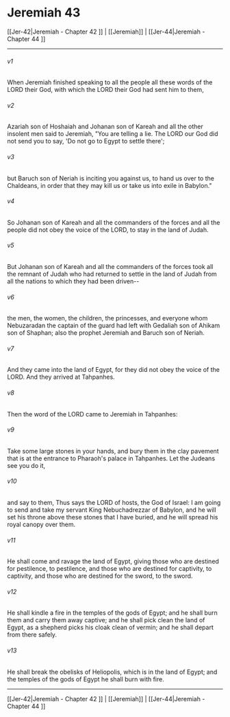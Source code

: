 # Jeremiah 43

[[Jer-42|Jeremiah - Chapter 42 ]] | [[Jeremiah]] | [[Jer-44|Jeremiah - Chapter 44 ]]
***

###### v1
When Jeremiah finished speaking to all the people all these words of the LORD their God, with which the LORD their God had sent him to them,
###### v2
Azariah son of Hoshaiah and Johanan son of Kareah and all the other insolent men said to Jeremiah, "You are telling a lie. The LORD our God did not send you to say, 'Do not go to Egypt to settle there';
###### v3
but Baruch son of Neriah is inciting you against us, to hand us over to the Chaldeans, in order that they may kill us or take us into exile in Babylon."
###### v4
So Johanan son of Kareah and all the commanders of the forces and all the people did not obey the voice of the LORD, to stay in the land of Judah.
###### v5
But Johanan son of Kareah and all the commanders of the forces took all the remnant of Judah who had returned to settle in the land of Judah from all the nations to which they had been driven--
###### v6
the men, the women, the children, the princesses, and everyone whom Nebuzaradan the captain of the guard had left with Gedaliah son of Ahikam son of Shaphan; also the prophet Jeremiah and Baruch son of Neriah.
###### v7
And they came into the land of Egypt, for they did not obey the voice of the LORD. And they arrived at Tahpanhes.
###### v8
Then the word of the LORD came to Jeremiah in Tahpanhes:
###### v9
Take some large stones in your hands, and bury them in the clay pavement that is at the entrance to Pharaoh's palace in Tahpanhes. Let the Judeans see you do it,
###### v10
and say to them, Thus says the LORD of hosts, the God of Israel: I am going to send and take my servant King Nebuchadrezzar of Babylon, and he will set his throne above these stones that I have buried, and he will spread his royal canopy over them.
###### v11
He shall come and ravage the land of Egypt, giving those who are destined for pestilence, to pestilence, and those who are destined for captivity, to captivity, and those who are destined for the sword, to the sword.
###### v12
He shall kindle a fire in the temples of the gods of Egypt; and he shall burn them and carry them away captive; and he shall pick clean the land of Egypt, as a shepherd picks his cloak clean of vermin; and he shall depart from there safely.
###### v13
He shall break the obelisks of Heliopolis, which is in the land of Egypt; and the temples of the gods of Egypt he shall burn with fire.

***

[[Jer-42|Jeremiah - Chapter 42 ]] | [[Jeremiah]] | [[Jer-44|Jeremiah - Chapter 44 ]]
